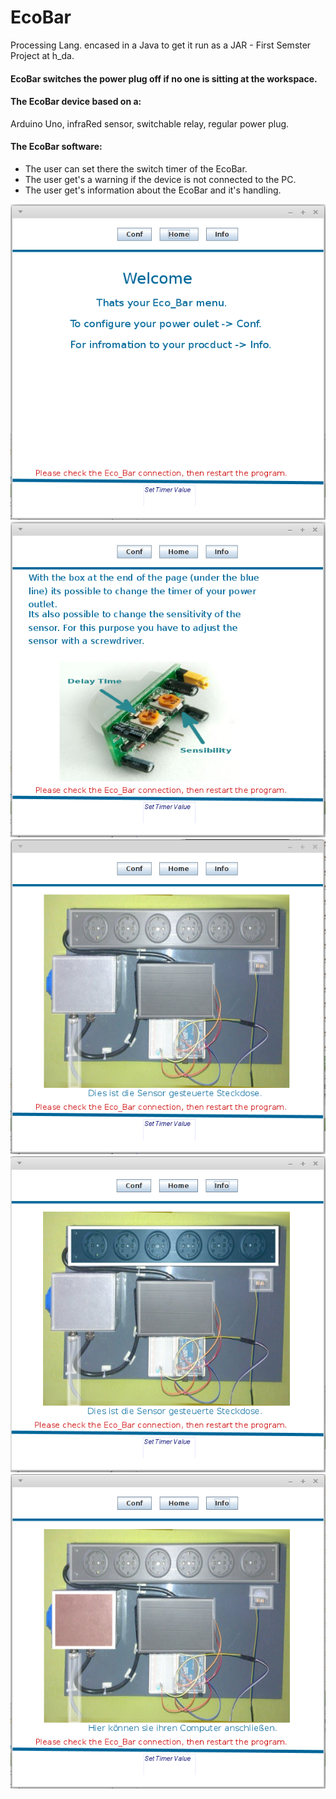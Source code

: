 # EcoBar
Processing Lang. encased in a Java to get it run as a JAR - First Semster Project at h_da.

#### EcoBar switches the power plug off if no one is sitting at the workspace.

#### The EcoBar device based on a:
Arduino Uno,
infraRed sensor,
switchable relay,
regular power plug. 

#### The EcoBar software:
* The user can set there the switch timer of the EcoBar.
* The user get's a warning if the device is not connected to the PC.
* The user get's information about the EcoBar and it's handling.

![Image GUI 1](/screens/EcoBar_1.png)
![Image GUI 2](/screens/EcoBar_2.png)
![Image GUI 3](/screens/EcoBar_3.png)
![Image GUI 4](/screens/EcoBar_4.png)
![Image GUI 5](/screens/EcoBar_5.png)